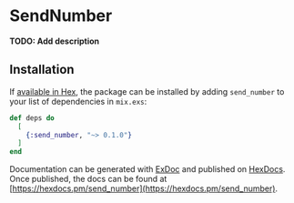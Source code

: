 # SendNumber

**TODO: Add description**

## Installation

If [available in Hex](https://hex.pm/docs/publish), the package can be installed
by adding `send_number` to your list of dependencies in `mix.exs`:

```elixir
def deps do
  [
    {:send_number, "~> 0.1.0"}
  ]
end
```

Documentation can be generated with [ExDoc](https://github.com/elixir-lang/ex_doc)
and published on [HexDocs](https://hexdocs.pm). Once published, the docs can
be found at [https://hexdocs.pm/send_number](https://hexdocs.pm/send_number).

